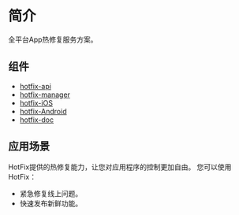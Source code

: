 # 简介
全平台App热修复服务方案。

## 组件
* [hotfix-api](https://github.com/hotfix-project/hotfix-api) 
* [hotfix-manager](https://github.com/hotfix-project/hotfix-manager)
* [hotfix-iOS](https://github.com/hotfix-project/hotfix-iOS)
* [hotfix-Android](https://github.com/hotfix-project/hotfix-Android)
* [hotfix-doc](https://github.com/hotfix-project/hotfix-doc)

## 应用场景
HotFix提供的热修复能力，让您对应用程序的控制更加自由。
您可以使用HotFix：

* 紧急修复线上问题。
* 快速发布新鲜功能。
